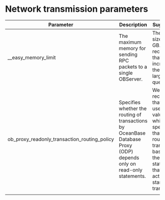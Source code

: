 # Network transmission parameters

| Parameter | Description | Suggestion |
|----------------------------------------------|---------------------------------|--------------------------------------------------|
| __easy_memory_limit | The maximum memory for sending RPC packets to a single OBServer. | The default size is 4 GB. We recommend that you increase the size for large queries. |
| ob_proxy_readonly_transaction_routing_policy | Specifies whether the routing of transactions by OceanBase Database Proxy (ODP) depends only on read-only statements. | We recommend that you use the value False, which specifies that ODP routes a transaction based on the first statement that actually starts the transaction. |
|  |

